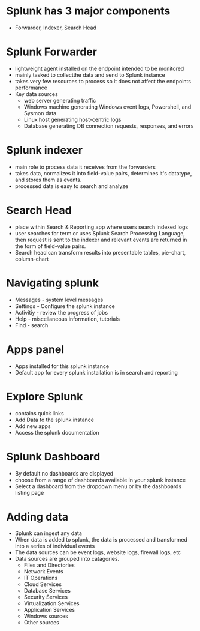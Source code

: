 # Splunk has 3 major components
- Forwarder, Indexer, Search Head

# Splunk Forwarder
- lightweight agent installed on the endpoint intended to be monitored
- mainly tasked to collectthe data and send to Splunk instance
- takes very few resources to process so it does not affect the endpoints performance
- Key data sources
	- web server generating traffic
	- Windows machine generating Windows event logs, Powershell, and Sysmon data 
	- Linux host generating host-centric logs 
	- Database generating DB connection requests, responses, and errors

# Splunk indexer
- main role to process data it receives from the forwarders 
- takes data, normalizes it into field-value pairs, determines it's datatype, and stores them as events.
- processed data is easy to search and analyze

# Search Head
- place within Search & Reporting app where users search indexed logs
- user searches for term or uses Splunk Search Processing Language, then request is sent to the indexer and relevant events are returned in the form of field-value pairs.
- Search head can transform results into presentable tables, pie-chart, column-chart

# Navigating splunk
- Messages - system level messages
- Settings - Configure the splunk instance
- Activitiy - review the progress of jobs
- Help - miscellaneous information, tutorials
- Find - search
# Apps panel
- Apps installed for this splunk instance
- Default app for every splunk installation is in search and reporting
# Explore Splunk
- contains quick links
- Add Data to the splunk instance
- Add new apps
- Access the splunk documentation
# Splunk Dashboard
- By default no dashboards are displayed
- choose from a range of dashboards available in your splunk instance
- Select a dashboard from the dropdown menu or by the dashboards listing page
# Adding data
- Splunk can ingest any data
- When data is added to splunk, the data is processed and transformed into a series of individual events
- The data sources can be event logs, website logs, firewall logs, etc
- Data sources are grouped into catagories. 
	- Files and Directories
	- Network Events
	- IT Operations
	- Cloud Services 
	- Database Services
	- Security Services 
	- Virtualization Services
	- Application Services
	- Windows sources
	- Other  sources
	











